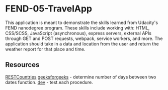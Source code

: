 # FEND-05-TravelApp

 This application is meant to demonstrate the skills learned from Udacity's FEND nanodegree program. These skills include working with: HTML, CSS/SCSS, JavaScript (asynchronous), express servers, external APIs through GET and POST requests, webpack, service workers, and more. The application should take in a data and location from the user and return the weather report for that place and time.

## Resources

[RESTCountries](https://restcountries.eu/#api-endpoints-name)
[geeksforgeeks](https://www.geeksforgeeks.org/how-to-calculate-the-number-of-days-between-two-dates-in-javascript/) -  determine number of days between two dates function.
[dev](https://dev.to/bgord/simplify-repetitive-jest-test-cases-with-test-each-310m) - test.each procedure.
